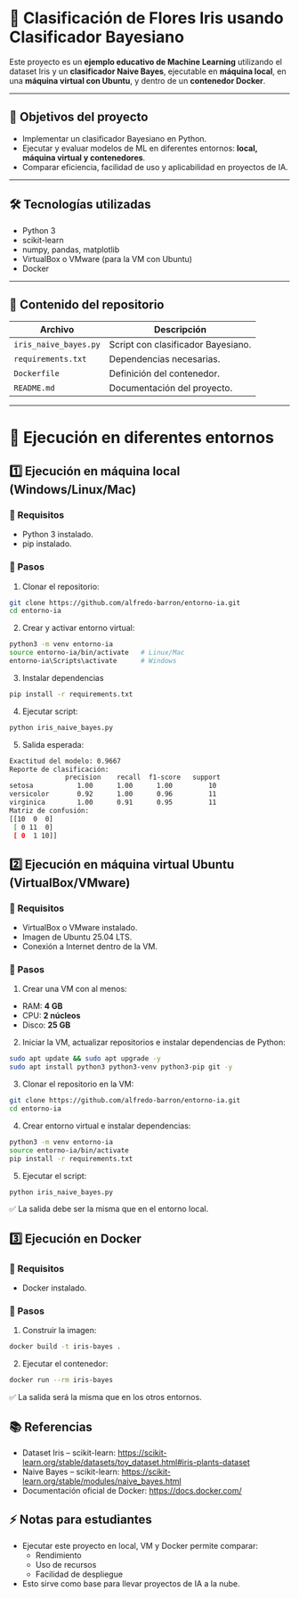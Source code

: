 # 🌸 Clasificación de Flores Iris usando Clasificador Bayesiano  

Este proyecto es un **ejemplo educativo de Machine Learning** utilizando el dataset Iris y un **clasificador Naive Bayes**, ejecutable en **máquina local**, en una **máquina virtual con Ubuntu**, y dentro de un **contenedor Docker**.  

---

## 📌 Objetivos del proyecto

- Implementar un clasificador Bayesiano en Python.  
- Ejecutar y evaluar modelos de ML en diferentes entornos: **local, máquina virtual y contenedores**.  
- Comparar eficiencia, facilidad de uso y aplicabilidad en proyectos de IA.  

---

## 🛠 Tecnologías utilizadas

- Python 3  
- scikit-learn  
- numpy, pandas, matplotlib  
- VirtualBox o VMware (para la VM con Ubuntu)  
- Docker  

---

## 📂 Contenido del repositorio

| Archivo | Descripción |
|---------|-------------|
| `iris_naive_bayes.py` | Script con clasificador Bayesiano. |
| `requirements.txt` | Dependencias necesarias. |
| `Dockerfile` | Definición del contenedor. |
| `README.md` | Documentación del proyecto. |

---

# 🔹 Ejecución en diferentes entornos

## 1️⃣ Ejecución en máquina local (Windows/Linux/Mac)

### 💾 Requisitos
- Python 3 instalado.  
- pip instalado.  

### 🚀 Pasos

1. Clonar el repositorio:

```bash
git clone https://github.com/alfredo-barron/entorno-ia.git
cd entorno-ia
```

2. Crear y activar entorno virtual:

```bash
python3 -m venv entorno-ia
source entorno-ia/bin/activate   # Linux/Mac
entorno-ia\Scripts\activate      # Windows
```

3.	Instalar dependencias

```bash
pip install -r requirements.txt
```

4. Ejecutar script:

```bash
python iris_naive_bayes.py
```

5. Salida esperada:

```bash
Exactitud del modelo: 0.9667
Reporte de clasificación:
              precision    recall  f1-score   support
setosa           1.00      1.00      1.00         10
versicolor       0.92      1.00      0.96         11
virginica        1.00      0.91      0.95         11
Matriz de confusión:
[[10  0  0]
 [ 0 11  0]
 [ 0  1 10]]
```

## 2️⃣ Ejecución en máquina virtual Ubuntu (VirtualBox/VMware)

### 💾 Requisitos
- VirtualBox o VMware instalado.  
- Imagen de Ubuntu 25.04 LTS.  
- Conexión a Internet dentro de la VM.

### 🚀 Pasos

1.	Crear una VM con al menos:

- RAM: **4 GB**
- CPU: **2 núcleos**
- Disco: **25 GB**

2. Iniciar la VM, actualizar repositorios e instalar dependencias de Python:

```bash
sudo apt update && sudo apt upgrade -y
sudo apt install python3 python3-venv python3-pip git -y
```

3. Clonar el repositorio en la VM:

```bash
git clone https://github.com/alfredo-barron/entorno-ia.git
cd entorno-ia
```

4. Crear entorno virtual e instalar dependencias:

```bash
python3 -m venv entorno-ia
source entorno-ia/bin/activate
pip install -r requirements.txt
```

5. Ejecutar el script:

```bash
python iris_naive_bayes.py
```

✅ La salida debe ser la misma que en el entorno local.

## 3️⃣ Ejecución en Docker

### 💾 Requisitos
- Docker instalado.

### 🚀 Pasos

1. Construir la imagen:

```bash
docker build -t iris-bayes .
```

2. Ejecutar el contenedor:

```bash
docker run --rm iris-bayes
```

✅ La salida será la misma que en los otros entornos.

## 📚 Referencias

- Dataset Iris – scikit-learn: https://scikit-learn.org/stable/datasets/toy_dataset.html#iris-plants-dataset
- Naive Bayes – scikit-learn: https://scikit-learn.org/stable/modules/naive_bayes.html
- Documentación oficial de Docker: https://docs.docker.com/

## ⚡ Notas para estudiantes
- Ejecutar este proyecto en local, VM y Docker permite comparar:
	- Rendimiento
	- Uso de recursos
	- Facilidad de despliegue
- Esto sirve como base para llevar proyectos de IA a la nube.